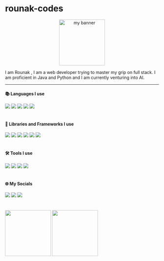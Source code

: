 # rounak-codes
<p align = "center">
<image height=150 src ="https://github.com/rounak-codes/rounak-codes/assets/76109002/9ffe7976-1adf-4a60-b988-ef4da2227ba1" alt="my banner">
</p>

I am Rounak , I am a web developer trying to master my grip on full stack. I am proficient in Java and Python and I am currently venturing into AI.
  
----- 
#### 📚 Languages I use
  <p align = "left">
            <image src = "https://img.shields.io/badge/html5-%23E34F26.svg?style=for-the-badge&logo=html5&logoColor=white">
              <image src = "https://img.shields.io/badge/java-%23ED8B00.svg?style=for-the-badge&logo=openjdk&logoColor=white">
                <image src = "https://img.shields.io/badge/TypeScript-3178C6?logo=typescript&logoColor=fff&style=for-the-badge">
                          <image src = "https://img.shields.io/badge/JavaScript-F7DF1E?logo=javascript&logoColor=000&style=for-the-badge">
                              <image src = "https://img.shields.io/badge/Python-3776AB?style=for-the-badge&logo=python&logoColor=fff">
  </p>
                        
#

#### 💼 Libraries and Frameworks I use

<p align="left">
<image src = "https://img.shields.io/badge/express.js-%23404d59.svg?style=for-the-badge&logo=express&logoColor=%2361DAFB">
<image src = "https://img.shields.io/badge/Node.js-6DA55F?logo=node.js&logoColor=white&style=for-the-badge">
<image src = "https://img.shields.io/badge/react-%2320232a.svg?style=for-the-badge&logo=react&logoColor=%2361DAFB">
<image src = "https://img.shields.io/badge/jQuery-0769AD?style=for-the-badge&logo=jquery&logoColor=fff">
<image src = "https://img.shields.io/badge/Pandas-150458?style=for-the-badge&logo=pandas&logoColor=fff">
<image src = "https://img.shields.io/badge/Flask-000?style=for-the-badge&logo=flask&logoColor=fff">
</p>

#

#### 🛠️ Tools I use
<p align="left">
<image src = "https://img.shields.io/badge/mysql-%2300f.svg?style=for-the-badge&logo=mysql&logoColor=white">
<image src = "https://img.shields.io/badge/NetBeansIDE-1B6AC6.svg?style=for-the-badge&logo=apache-netbeans-ide&logoColor=white">
<image src = "https://img.shields.io/badge/Spyder-838485?style=for-the-badge&logo=spyder%20ide&logoColor=maroon">
<image src = "https://img.shields.io/badge/Visual%20Studio%20Code-0078d7.svg?style=for-the-badge&logo=visual-studio-code&logoColor=white">
</p>

#

#### 🌐 My Socials
<p align="left">
<a href = "https://www.linkedin.com/in/rounak-kumar-bag-b08b68204"><image src = "https://img.shields.io/badge/linkedin-%230077B5.svg?style=for-the-badge&logo=linkedin&logoColor=white"></a>
<a href = "https://steamcommunity.com/id/x69PaRaDoX69x/"><image src = "https://img.shields.io/badge/steam-%23000000.svg?style=for-the-badge&logo=steam&logoColor=white"></a>
<a href = "https://twitter.com/J1shu_"><image src = "https://img.shields.io/badge/X-%23000000.svg?style=for-the-badge&logo=X&logoColor=white"></a>
</p>

#
  <a href = "https://github.com/rounak-codes/github-readme-stats"><image height = 150 align="center" src ="https://github-readme-stats.vercel.app/api?username=rounak-codes&show_icons=true&theme=transparent&rank_icon=github"></a>
  <a></a>
  <a href = "https://github.com/rounak-codes/github-readme-stats"><image height = 150 align="center" src = "https://github-readme-stats.vercel.app/api/top-langs/?username=rounak-codes&size_weight=0.5&count_weight=0.5&layout=compact"></a>


